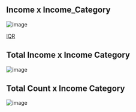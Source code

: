## Income x Income_Category

![image](https://github.com/user-attachments/assets/264eec50-eb65-41f7-af27-89b8fffab6ce)

[IQR](https://github.com/data-portfolio-projects2/e-commerce/tree/main/1.%20customer%20analysis/1.%20data/2.%20processeda)

## Total Income x Income Category

![image](https://github.com/user-attachments/assets/25e8cd64-5d47-4ede-afd5-897f2fe1af6e)

## Total Count x Income Category

![image](https://github.com/user-attachments/assets/cce63199-2b9f-4ccb-8cb2-893ea4aff016)



